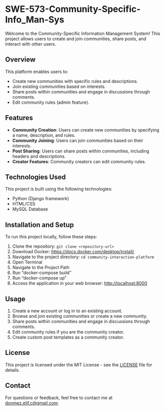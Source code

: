 # SWE-573-Community-Specific-Info_Man-Sys

Welcome to the Community-Specific Information Management System! 
This project allows users to create and join communities, share posts, and interact with other users.

## Overview

This platform enables users to:

- Create new communities with specific rules and descriptions.
- Join existing communities based on interests.
- Share posts within communities and engage in discussions through comments.
- Edit community rules (admin feature).

## Features

- **Community Creation**: Users can create new communities by specifying a name, description, and rules.
- **Community Joining**: Users can join communities based on their interests.
- **Post Sharing**: Users can share posts within communities, including headers and descriptions.
- **Creator Features**: Community creators can edit community rules.

## Technologies Used

This project is built using the following technologies:

- Python (Django framework)
- HTML/CSS
- MySQL Database

## Installation and Setup

To run this project locally, follow these steps:

1. Clone the repository: `git clone <repository-url>`
2. Download Docker: https://docs.docker.com/desktop/install/
3. Navigate to the project directory: `cd community-interaction-platform`
4. Open Terminal
5. Navigate to the Project Path 
6. Run “docker-compose build”
7. Run “docker-compose up”
8. Access the application in your web browser: [http://localhost:8000](http://localhost:8000)

## Usage

1. Create a new account or log in to an existing account.
2. Browse and join existing communities or create a new community.
3. Share posts within communities and engage in discussions through comments.
4. Edit community rules if you are the community creator.
5. Create custom post templates as a community creator.

## License

This project is licensed under the MIT License - see the [LICENSE](LICENSE) file for details.

## Contact

For questions or feedback, feel free to contact me at [donmez.elif.c@gmail.com](mailto:donmez.elif.c@gmail.com).
